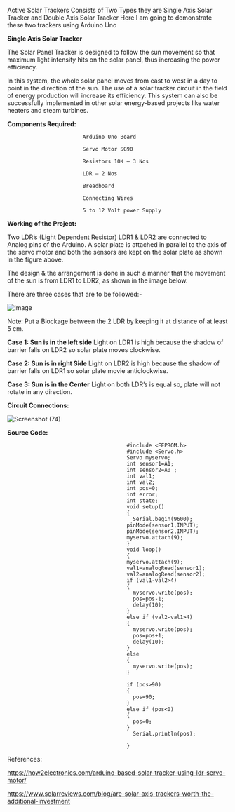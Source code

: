 Active Solar Trackers Consists of Two Types they are Single Axis Solar Tracker and Double Axis Solar Tracker
Here I am going to demonstrate these two trackers using Arduino Uno

**Single Axis Solar Tracker**

The Solar Panel Tracker is designed to follow the sun movement so that maximum light intensity hits on the solar panel, thus increasing the power efficiency.

In this system, the whole solar panel moves from east to west in a day to point in the direction of the sun. The use of a solar tracker circuit in the field of energy production will increase its efficiency. This system can also be successfully implemented in other solar energy-based projects like water heaters and steam turbines.

 **Components Required:**

                            Arduino Uno Board

                            Servo Motor SG90

                            Resistors 10K – 3 Nos

                            LDR – 2 Nos

                            Breadboard

                            Connecting Wires

                            5 to 12 Volt power Supply
                            
                            
**Working of the Project:**

Two LDR’s (Light Dependent Resistor) LDR1 & LDR2 are connected to Analog pins of the Arduino. A solar plate is attached in parallel to the axis of the servo motor and both the sensors are kept on the solar plate as shown in the figure above.

The design & the arrangement is done in such a manner that the movement of the sun is from LDR1 to LDR2, as shown in the image below.


There are three cases that are to be followed:-

![image](https://user-images.githubusercontent.com/70559104/190326946-b7125663-abe0-413d-b771-4e822bc462a8.png)

Note: Put a Blockage between the 2 LDR by keeping it at distance of at least 5 cm.

**Case 1: Sun is in the left side**
Light on LDR1 is high because the shadow of barrier falls on LDR2 so solar plate moves clockwise.

**Case 2: Sun is in right Side**
Light on LDR2 is high because the shadow of barrier falls on LDR1 so solar plate movie anticlockwise.

**Case 3: Sun is in the Center**
Light on both LDR’s is equal so, plate will not rotate in any direction.

**Circuit Connections:**

![Screenshot (74)](https://user-images.githubusercontent.com/70559104/190328306-37433226-1c60-4123-b8d8-31cbc15ba33d.png)


**Source Code:**

                                          #include <EEPROM.h>
                                          #include <Servo.h>
                                          Servo myservo;
                                          int sensor1=A1;
                                          int sensor2=A0 ;
                                          int val1;
                                          int val2; 
                                          int pos=0;
                                          int error;
                                          int state; 
                                          void setup() 
                                          {
                                            Serial.begin(9600);
                                          pinMode(sensor1,INPUT);
                                          pinMode(sensor2,INPUT);
                                          myservo.attach(9);
                                          }
                                          void loop() 
                                          {
                                          myservo.attach(9);
                                          val1=analogRead(sensor1);
                                          val2=analogRead(sensor2);
                                          if (val1-val2>4) 
                                          {
                                            myservo.write(pos); 
                                            pos=pos-1; 
                                            delay(10);
                                          }
                                          else if (val2-val1>4) 
                                          {
                                            myservo.write(pos);
                                            pos=pos+1;
                                            delay(10);
                                          }
                                          else 
                                          {
                                            myservo.write(pos);
                                          }

                                          if (pos>90) 
                                          {
                                            pos=90;
                                          }
                                          else if (pos<0) 
                                          {
                                            pos=0;
                                          }
                                            Serial.println(pos);

                                          }

References:

https://how2electronics.com/arduino-based-solar-tracker-using-ldr-servo-motor/

https://www.solarreviews.com/blog/are-solar-axis-trackers-worth-the-additional-investment
